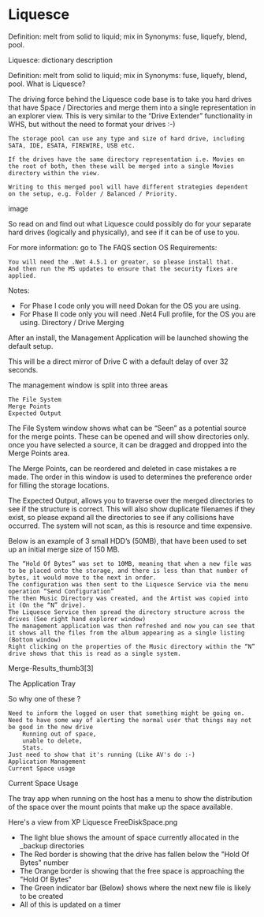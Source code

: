 # Liquesce
Definition: melt from solid to liquid; mix in Synonyms: fuse, liquefy, blend, pool.

Liquesce: dictionary description

Definition: melt from solid to liquid; mix in
Synonyms: fuse, liquefy, blend, pool.
What is Liquesce?

The driving force behind the Liquesce code base is to take you hard drives that have Space / Directories and merge them into a single representation in an explorer view. This is very similar to the “Drive Extender” functionality in WHS, but without the need to format your drives :-)

    The storage pool can use any type and size of hard drive, including SATA, IDE, ESATA, FIREWIRE, USB etc.

    If the drives have the same directory representation i.e. Movies on the root of both, then these will be merged into a single Movies directory within the view.

    Writing to this merged pool will have different strategies dependent on the setup, e.g. Folder / Balanced / Priority.

image

So read on and find out what Liquesce could possibly do for your separate hard drives (logically and physically), and see if it can be of use to you.

For more information: go to The FAQS section
OS Requirements:

    You will need the .Net 4.5.1 or greater, so please install that.
    And then run the MS updates to ensure that the security fixes are applied. 

Notes:
-  For Phase I code only you will need Dokan for the OS you are using.
-  For Phase II code only you will need .Net4 Full profile, for the OS you are using.
Directory / Drive Merging

After an install, the Management Application will be launched showing the default setup.

This will be a direct mirror of Drive C with a default delay of over 32 seconds.

The management window is split into three areas

    The File System
    Merge Points
    Expected Output 

The File System window shows what can be “Seen” as a potential source for the merge points. These can be opened and will show directories only. once you have selected a source, it can be dragged and dropped into the Merge Points area.

The Merge Points, can be reordered and deleted in case mistakes a re made. The order in this window is used to determines the preference order for filling the storage locations.

The Expected Output, allows you to traverse over the merged directories to see if the structure is correct. This will also show duplicate filenames if they exist, so please expand all the directories to see if any collisions have occurred. The system will not scan, as this is resource and time expensive.

 

 

 

Below is an example of 3 small HDD’s (50MB), that have been used to set up an initial merge size of 150 MB.

    The “Hold Of Bytes” was set to 10MB, meaning that when a new file was to be placed onto the storage, and there is less than that number of bytes, it would move to the next in order.
    The configuration was then sent to the Liquesce Service via the menu operation “Send Configuration”
    The then Music Directory was created, and the Artist was copied into it (On the “N” drive).
    The Liquesce Service then spread the directory structure across the drives (See right hand explorer window)
    The management application was then refreshed and now you can see that it shows all the files from the album appearing as a single listing (Bottom window)
    Right clicking on the properties of the Music directory within the “N” drive shows that this is read as a single system. 

Merge-Results_thumb3[3]
 
The Application Tray

So why one of these ?

    Need to inform the logged on user that something might be going on.
    Need to have some way of alerting the normal user that things may not be good in the new drive
        Running out of space,
        unable to delete,
        Stats. 
    Just need to show that it's running (Like AV's do :-)
    Application Management
    Current Space usage 

Current Space Usage

The tray app when running on the host has a menu to show the distribution of the space over the mount points that make up the space available.

Here's a view from XP
Liquesce FreeDiskSpace.png
- The light blue shows the amount of space currently allocated in the _backup directories
- The Red border is showing that the drive has fallen below the "Hold Of Bytes" number
- The Orange border is showing that the free space is approaching the "Hold Of Bytes"
- The Green indicator bar (Below) shows where the next new file is likely to be created
- All of this is updated on a timer
